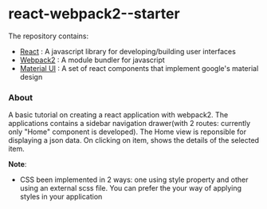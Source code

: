 # react-webpack2--starter

The repository contains:
<ul>
<li><a href="https://facebook.github.io/react/">React</a> : A javascript library for developing/building user interfaces</li>
<li><a href="https://webpack.github.io/">Webpack2</a> : A module bundler for javascript</li>
<li><a href="http://www.material-ui.com/#/">Material UI</a> : A set of react components that implement google's material design</li>
</ul>

<h3>About</h3>
A basic tutorial on creating a react application with webpack2. The applications contains a sidebar navigation drawer(with 2 routes: currently only "Home" component is developed). The Home view is reponsible for displaying a json data. On clicking on item, shows the details of the selected item.

<strong>Note</strong>:
<ul>
<li>CSS been implemented in 2 ways: one using style property and other using an external scss file. You can prefer the your way of applying styles in your application</li>
</ul>
